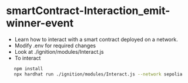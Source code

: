 # smartContract-Interaction_emit-winner-event
 - Learn how to interact with a smart contract deployed on a network.
 - Modify .env for required changes
 - Look at ./ignition/modules/Interact.js
 - To interact
 ```bash
    npm install
    npx hardhat run ./ignition/modules/Interact.js --network sepolia
